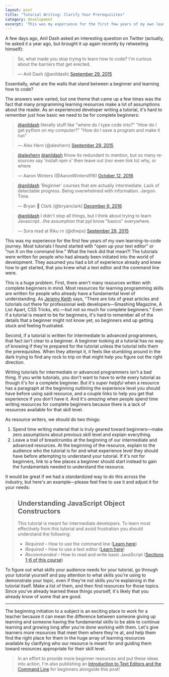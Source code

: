 ```yaml
---
layout: post
title: "Tutorial Writing: Clarify Your Prerequisites"
category: development
excerpt: 'This was my experience for the first few years of my own learning-to-code journey. Most tutorials I found started with "open up your text editor" or "run X on the command line." What the heck did that mean?! The tutorials were written for people who had already been initiated into the world of development. They assumed you had a bit of experience already and knew how to get started, that you knew what a text editor and the command line were.'
---
```


A few days ago, Anil Dash asked an interesting question on Twitter (actually, he asked it a year ago, but brought it up again recently by retweeting himself):

<blockquote class="twitter-tweet" data-lang="en"><p lang="en" dir="ltr">So, what made you stop trying to learn how to code? I&#39;m curious about the barriers that get erected.</p>&mdash; Anil Dash (@anildash) <a href="https://twitter.com/anildash/status/648730444050104320">September 29, 2015</a></blockquote> <script async src="//platform.twitter.com/widgets.js" charset="utf-8"></script>

Essentially, what are the walls that stand between a beginner and learning how to code?

The answers were varied, but one theme that came up a few times was the fact that many programming learning resources make a lot of assumptions about the reader. As an experienced developer writing a tutorial, it's hard to remember just how basic we need to be for complete beginners:

<blockquote class="twitter-tweet" data-lang="en"><p lang="en" dir="ltr"><a href="https://twitter.com/anildash">@anildash</a> literally stuff like &quot;where do I type code into?&quot; &quot;How do I get python on my computer?&quot; &quot;How do I save a program and make it run&quot;</p>&mdash; Alex Hern (@alexhern) <a href="https://twitter.com/alexhern/status/648737063626481664">September 29, 2015</a></blockquote> <script async src="//platform.twitter.com/widgets.js" charset="utf-8"></script>

<blockquote class="twitter-tweet" data-lang="en"><p lang="en" dir="ltr"><a href="https://twitter.com/alexhern">@alexhern</a> <a href="https://twitter.com/anildash">@anildash</a> Know its redundant to mention, but so many resources say &#39;install npm x&#39; then leave out (nor even link to) why, or where</p>&mdash; Aaron Winters (@AaronWinters916) <a href="https://twitter.com/AaronWinters916/status/786293953641394176">October 12, 2016</a></blockquote> <script async src="//platform.twitter.com/widgets.js" charset="utf-8"></script>

<blockquote class="twitter-tweet center" data-lang="en"><p lang="en" dir="ltr"><a href="https://twitter.com/anildash">@anildash</a> &#39;Beginner&#39; courses that are actually intermediate. Lack of detectable progress. Being overwhelmed with information. Jargon. Time.</p>&mdash; Bryan 👾 Clark (@bryanclark) <a href="https://twitter.com/bryanclark/status/805952376192450560">December 6, 2016</a></blockquote> <script async src="//platform.twitter.com/widgets.js" charset="utf-8"></script>

<blockquote class="twitter-tweet" data-lang="en"><p lang="en" dir="ltr"><a href="https://twitter.com/anildash">@anildash</a> I didn&#39;t stop all things, but I think about trying to learn Javascript...the assumption that ppl know &quot;basics&quot; everywhere.</p>&mdash; Sora mad at Riku rn (@dtwps) <a href="https://twitter.com/dtwps/status/648852811053158400">September 29, 2015</a></blockquote> <script async src="//platform.twitter.com/widgets.js" charset="utf-8"></script>

This was my experience for the first few years of my own learning-to-code journey. Most tutorials I found started with "open up your text editor" or "run X on the command line." What the heck did that mean?! The tutorials were written for people who had already been initiated into the world of development. They assumed you had a bit of experience already and knew how to get started, that you knew what a text editor and the command line were.

<p data-pullquote='“the assumption that ppl know basics everywhere.”'></p>

This is a huge problem. First, there aren't many resources written with complete beginners in mind. Most resources for learning programming skills are written for people who already have a fundamental level of understanding. As [Jeremy Keith](https://adactio.com/journal/11551) says, "There are lots of great articles and tutorials out there for professional web developers—Smashing Magazine, A List Apart, CSS Tricks, etc.—but not so much for complete beginners." Even if a tutorial is meant to be for beginners, it's hard to remember all of the details that a beginner might not know yet, so beginners end up getting stuck and feeling frustrated.

Second, if a tutorial is written for intermediate to advanced programmers, that fact isn't clear to a beginner. A beginner looking at a tutorial has no way of knowing if they're prepared for the tutorial unless the tutorial tells them the prerequisites. When they attempt it, it feels like stumbling around in the dark trying to find any rock to trip on that might help you figure out the right direction.

Writing tutorials for intermediate or advanced programmers isn't a bad thing. If you write tutorials, you don't want to have to write every tutorial as though it's for a complete beginner. But it's *super helpful* when a resource has a paragraph at the beginning outlining the experience level you should have before using said resource, and a couple links to help you get that experience if you don't have it. And it's *amazing* when people spend time writing resources for complete beginners because there is a lack of resources available for that skill level.

As resource writers, we should do two things:

1. Spend time writing material that is truly geared toward beginners—make zero assumptions about previous skill level and explain everything.
2. Leave a trail of breadcrumbs at the beginning of our intermediate and advanced resources. At the beginning of the resource, explain to the audience who the tutorial is for and what experience level they should have before attempting to understand your tutorial. If it's not for beginners, link to a few places a beginner should start instead to gain the fundamentals needed to understand the resource.

It would be great if we had a standardized way to do this across the industry, but here's an example—please feel free to use it and adjust it for your needs:

>## Understanding JavaScript Object Constructors
>
>This tutorial is meant for intermediate developers. To learn most effectively from this tutorial and avoid frustration you should understand the following:
>
>* *Required* – How to use the command line ([Learn here](#))
>* *Required* – How to use a text editor ([Learn here](#))
>* *Recommended* – How to read and write basic JavaScript ([Sections 1-6 of this course](#))

To figure out what skills your audience needs for your tutorial, go through your tutorial yourself and pay attention to what skills you're using to demonstrate your topic, even if they're not skills you're explaining in the tutorial itself. Make a list of them, and then find resources for those topics. Since you've already learned these things yourself, it's likely that you already know of some that are good.

---

The beginning initiation to a subject is an exciting place to work for a teacher because it can mean the difference between someone giving up learning and someone having the fundamental skills to be able to continue learning and growing long after you're done working with them. Let's give learners more resources that meet them where they're at, and help them find the right place for them in the huge array of learning resources available by clarifying who our resource is meant for and guiding them toward resources appropriate for their skill level.

>In an effort to provide more beginner resources and put these ideas into action, I'm also publishing an [Introduction to Text Editors and the Command Line](/introduction-to-text-editors-and-the-command-line) for beginners alongside this post!
